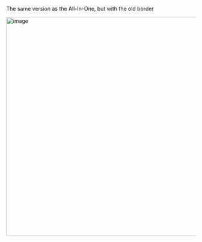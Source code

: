 The same version as the All-In-One, but with the old border

<img width="1012" height="584" alt="image" src="https://github.com/user-attachments/assets/0751bb72-a603-429c-9f46-04fd17b51d68" />
